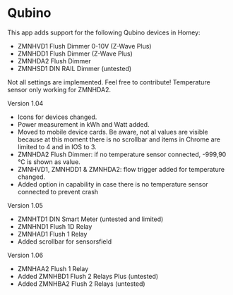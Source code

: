 ﻿# Qubino

This app adds support for the following Qubino devices in Homey:

* ZMNHVD1 Flush Dimmer 0-10V (Z-Wave Plus)
* ZMNHDD1 Flush Dimmer (Z-Wave Plus)
* ZMNHDA2 Flush Dimmer
* ZMNHSD1 DIN RAIL Dimmer (untested)

Not all settings are implemented. Feel free to contribute!
Temperature sensor only working for ZMNHDA2.

Version 1.04

* Icons for devices changed.
* Power measurement in kWh and Watt added.
* Moved to mobile device cards. Be aware, not al values are visible because at this moment there is no scrollbar and items in Chrome are limited to 4 and in IOS to 3.
* ZMNHDA2 Flush Dimmer: if no temperature sensor connected, -999,90 °C is shown as value.
* ZMNHVD1, ZMNHDD1 & ZMNHDA2: flow trigger added for temperature changed.
* Added option in capability in case there is no temperature sensor connected to prevent crash

Version 1.05

* ZMNHTD1 DIN Smart Meter (untested and limited)
* ZMNHND1 Flush 1D Relay
* ZMNHAD1 Flush 1 Relay
* Added scrollbar for sensorsfield

Version 1.06

* ZMNHAA2 Flush 1 Relay
* Added ZMNHBD1 Flush 2 Relays Plus (untested)
* Added ZMNHBA2 Flush 2 Relays (untested)

